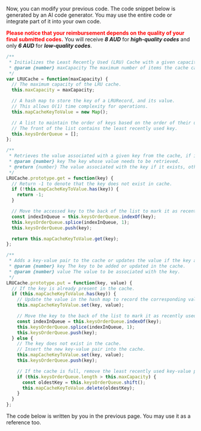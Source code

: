 Now, you can modify your previous code.  The code snippet below is generated by an AI code generator. You may use the entire code or integrate part of it into your own code. 



<span style="color: red;">**Please notice that your reimbursement depends on the quality of your final submitted codes.**</span> You will receive ***8 AUD*** for ***high-quality codes*** and only ***6 AUD*** for ***low-quality codes***. 

```javascript
/**
 * Initializes the Least Recently Used (LRU) Cache with a given capacity.
 * @param {number} maxCapacity The maximum number of items the cache can hold.
 */
var LRUCache = function(maxCapacity) {
  // The maximum capacity of the LRU cache.
  this.maxCapacity = maxCapacity;

  // A hash map to store the key of a LRURecord, and its value. 
  // This allows O(1) time complexity for operations.
  this.mapCacheKeyToValue = new Map(); 

  // A list to maintain the order of keys based on the order of their usage.
  // The front of the list contains the least recently used key.
  this.keysOrderQueue = []; 
};

/** 
 * Retrieves the value associated with a given key from the cache, if it exists.
 * @param {number} key The key whose value needs to be retrieved.
 * @return {number} The value associated with the key if it exists, otherwise -1.
 */
LRUCache.prototype.get = function(key) {
  // Return -1 to denote that the key does not exist in cache.
  if (!this.mapCacheKeyToValue.has(key)) {
    return -1;
  }

  // Move the accessed key to the back of the list to mark it as recently used.
  const indexInQueue = this.keysOrderQueue.indexOf(key);
  this.keysOrderQueue.splice(indexInQueue, 1);
  this.keysOrderQueue.push(key);

  return this.mapCacheKeyToValue.get(key);
};

/** 
 * Adds a key-value pair to the cache or updates the value if the key already exists.
 * @param {number} key The key to be added or updated in the cache.
 * @param {number} value The value to be associated with the key.
 */
LRUCache.prototype.put = function(key, value) {
  // If the key is already present in the cache.
  if (this.mapCacheKeyToValue.has(key)) {
    // Update the value in the hash map to record the corresponding value of a key.
    this.mapCacheKeyToValue.set(key, value);

    // Move the key to the back of the list to mark it as recently used.
    const indexInQueue = this.keysOrderQueue.indexOf(key);
    this.keysOrderQueue.splice(indexInQueue, 1);
    this.keysOrderQueue.push(key);
  } else {
    // The key does not exist in the cache. 
    // Insert the new key-value pair into the cache.
    this.mapCacheKeyToValue.set(key, value);
    this.keysOrderQueue.push(key);

    // If the cache is full, remove the least recently used key-value pair.
    if (this.keysOrderQueue.length > this.maxCapacity) {
      const oldestKey = this.keysOrderQueue.shift(); 
      this.mapCacheKeyToValue.delete(oldestKey);
    }
  }
};
```

The code below is written by you in the previous page. You may use it as a reference too. 